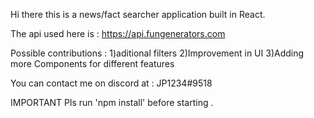 Hi there this is a news/fact searcher application built in React.

The api used here is : https://api.fungenerators.com

Possible contributions :
  1)aditional filters
  2)Improvement in UI
  3)Adding more Components for different features
  
  
  You can contact me on discord at : JP1234#9518
  
  
  IMPORTANT 
  Pls run 'npm install' before starting .
